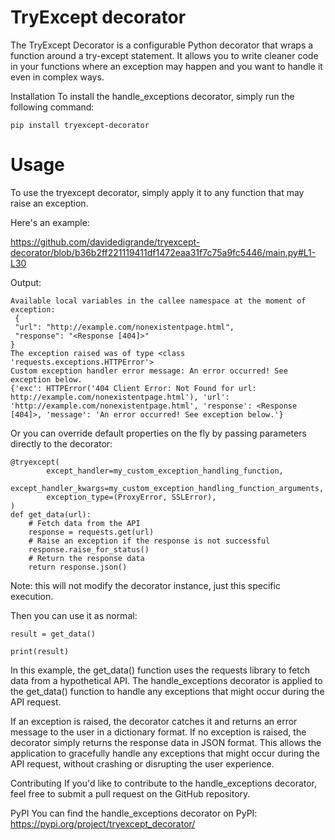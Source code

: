 # TryExcept decorator

The TryExcept Decorator is a configurable Python decorator that wraps a function around a try-except statement.
It allows you to write cleaner code in your functions where an exception may happen and you want to handle it even in complex ways.

Installation
To install the handle_exceptions decorator, simply run the following command:

```pip install tryexcept-decorator```

# Usage

To use the tryexcept decorator, simply apply it to any function that may raise an exception.

Here's an example:

https://github.com/davidedigrande/tryexcept-decorator/blob/b36b2ff221119411df1472eaa31f7c75a9fc5446/main.py#L1-L30

Output:
```
Available local variables in the callee namespace at the moment of exception: 
 {
 "url": "http://example.com/nonexistentpage.html",
 "response": "<Response [404]>"
}
The exception raised was of type <class 'requests.exceptions.HTTPError'>
Custom exception handler error message: An error occurred! See exception below.
{'exc': HTTPError('404 Client Error: Not Found for url: http://example.com/nonexistentpage.html'), 'url': 'http://example.com/nonexistentpage.html', 'response': <Response [404]>, 'message': 'An error occurred! See exception below.'}

```

Or you can override default properties on the fly by passing parameters directly to the decorator:

```
@tryexcept(
        except_handler=my_custom_exception_handling_function,
        except_handler_kwargs=my_custom_exception_handling_function_arguments,
        exception_type=(ProxyError, SSLError),
)
def get_data(url):
    # Fetch data from the API
    response = requests.get(url)
    # Raise an exception if the response is not successful
    response.raise_for_status()
    # Return the response data
    return response.json()
```

Note: this will not modify the decorator instance, just this specific execution.

Then you can use it as normal:

```
result = get_data()

print(result)

```


In this example, the get_data() function uses the requests library to fetch data from a hypothetical API. The handle_exceptions decorator is applied to the get_data() function to handle any exceptions that might occur during the API request.

If an exception is raised, the decorator catches it and returns an error message to the user in a dictionary format. If no exception is raised, the decorator simply returns the response data in JSON format. This allows the application to gracefully handle any exceptions that might occur during the API request, without crashing or disrupting the user experience.

Contributing
If you'd like to contribute to the handle_exceptions decorator, feel free to submit a pull request on the GitHub repository.

PyPI
You can find the handle_exceptions decorator on PyPI: https://pypi.org/project/tryexcept_decorator/
